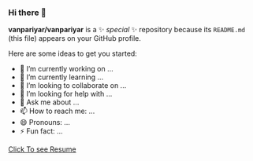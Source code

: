 ### Hi there 👋

**vanpariyar/vanpariyar** is a ✨ _special_ ✨ repository because its `README.md` (this file) appears on your GitHub profile.

Here are some ideas to get you started:

- 🔭 I’m currently working on ...
- 🌱 I’m currently learning ...
- 👯 I’m looking to collaborate on ...
- 🤔 I’m looking for help with ...
- 💬 Ask me about ...
- 📫 How to reach me: ...
- 😄 Pronouns: ...
- ⚡ Fun fact: ...

<a href="https://drive.google.com/open?id=1bHdhYGPpdI_DFeiffRHuPsw60gQXdptd" target="_blank" rel="noreferrer"> Click To see Resume </a>
